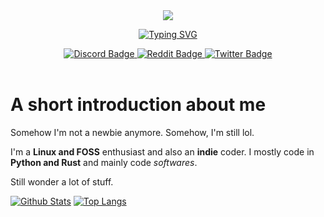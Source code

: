 <div id="header" align="center"><img src="https://cdn.discordapp.com/attachments/1064529422079758346/1064534635838717972/unnamed.gif"/></div>

<p align="center">
  <a href="https://git.io/typing-svg"><img src="https://readme-typing-svg.demolab.com?font=Fira+Code&size=15&pause=1000&width=435&lines=CODING+EVERYDAY+AND+EVERYWHERE+LIKE+A+HACKER" alt="Typing SVG" /></a>
</p>

<div id="badges" align="center">
  <a href="https://discordapp.com/users/917681283595919391">
    <img src="https://img.shields.io/badge/Discord-purple?style=for-the-badge&logo=Discord&logoColor=white" alt="Discord Badge"/>
  </a>
  <a href="https://www.reddit.com/user/imindMan">
    <img src="https://img.shields.io/badge/Reddit-orange?style=for-the-badge&logo=Reddit&logoColor=white" alt="Reddit Badge"/>
  </a>
  <a href="https://x.com/imindman1269420">
    <img src="https://img.shields.io/badge/Twitter-black?style=for-the-badge&logo=x&logoColor=white" alt="Twitter Badge">
  </a>
</div>
<div id="header" align="center">
  <img src="https://komarev.com/ghpvc/?username=imindMane&style=flat-square&color=blue" alt=""/>
  <img src="https://img.shields.io/github/stars/imindMan?affiliations=OWNER%2CCOLLABORATOR" alt=""/>
</div>

# A short introduction about me 

Somehow I'm not a newbie anymore. Somehow, I'm still lol. 

I'm a **Linux and FOSS** enthusiast and also an **indie** coder. I mostly code in **Python and Rust** and mainly code *softwares*.

Still wonder a lot of stuff.

[![Github Stats](https://github-readme-stats.vercel.app/api?username=imindMan&layout=compact&theme=nord&show-icons=true)](https://github.com/anuraghazra/github-readme-stats)
[![Top Langs](https://github-readme-stats.vercel.app/api/top-langs/?username=imindMan&layout=compact&theme=nord)](https://github.com/anuraghazra/github-readme-stats)

